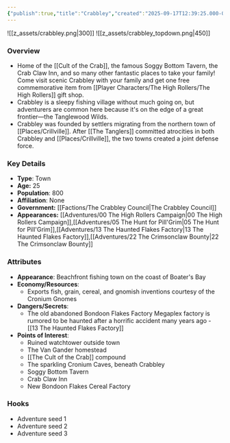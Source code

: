 ```yaml
---
{"publish":true,"title":"Crabbley","created":"2025-09-17T12:39:25.000-04:00","modified":"2025-10-22T09:19:03.779-04:00","published":"2025-10-22T09:19:03.779-04:00","cssclasses":"","Type":["Town"],"Age (years)":25,"Population":800,"Affiliation":["None"],"Government":"[[The Crabbley Council]]","Appearances":["[[00 The High Rollers Campaign]]","[[05 The Hunt for Pill'Grim]]","[[Adventures/13 The Haunted Flakes Factory]]","[[22 The Crimsonclaw Bounty]]"],"marker":{"mapName":"InteractiveMap","x":1485,"y":530,"icon":"mdi:map-marker-outline","colour":"green"},"Authors":["Jordan"]}
---
```


![[z_assets/crabbley.png|300]]   ![[z_assets/crabbley_topdown.png|450]]
### Overview
- Home of the [[Cult of the Crab]], the famous Soggy Bottom Tavern, the Crab Claw Inn, and so many other fantastic places to take your family!  Come visit scenic Crabbley with your family and get one free commemorative item from [[Player Characters/The High Rollers/The High Rollers]] gift shop. 
- Crabbley is a sleepy fishing village without much going on, but adventurers are common here because it's on the edge of a great frontier—the Tanglewood Wilds.
- Crabbley was founded by settlers migrating from the northern town of [[Places/Crillville]]. After [[The Tanglers]] committed atrocities in both Crabbley and [[Places/Crillville]], the two towns created a joint defense force.

### Key Details
- **Type**: Town
- **Age:** 25
- **Population**: 800
- **Affiliation**: None
- **Government:** [[Factions/The Crabbley Council\|The Crabbley Council]]
- **Appearances:** [[Adventures/00 The High Rollers Campaign\|00 The High Rollers Campaign]],[[Adventures/05 The Hunt for Pill'Grim\|05 The Hunt for Pill'Grim]],[[Adventures/13 The Haunted Flakes Factory\|13 The Haunted Flakes Factory]],[[Adventures/22 The Crimsonclaw Bounty\|22 The Crimsonclaw Bounty]]

### Attributes
- **Appearance**: Beachfront fishing town on the coast of Boater's Bay
- **Economy/Resources**: 
	- Exports fish, grain, cereal, and gnomish inventions courtesy of the Cronium Gnomes
- **Dangers/Secrets**: 
	- The old abandoned Bondoon Flakes Factory Megaplex factory is rumored to be haunted after a horrific accident many years ago - [[13 The Haunted Flakes Factory]]
- **Points of Interest**: 
	- Ruined watchtower outside town
	- The Van Gander homestead
	- [[The Cult of the Crab]] compound
	- The sparkling Cronium Caves, beneath Crabbley
	- Soggy Bottom Tavern
	- Crab Claw Inn
	- New Bondoon Flakes Cereal Factory

### Hooks
- Adventure seed 1
- Adventure seed 2
- Adventure seed 3
